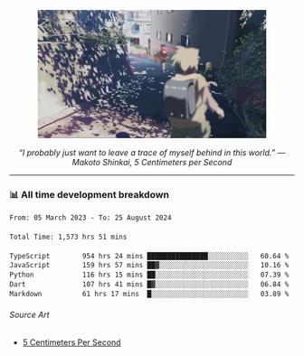 <p align="center"><img src="asset/header.jpg" width="80%"/></p>
<p align="center"><i>“I probably just want to leave a trace of myself behind in this world.” ― Makoto Shinkai, 5 Centimeters per Second</i></p>

---
<!--
<details>
  <summary>📃 My Resume</summary>

### Education

- 📖 **Computer Science**\
📆 10/2021 - present\
📍 **Thang Long University** - Hoang Mai, Hanoi, Vietnam

### Experience

<img align="right" src="https://img.shields.io/badge/Figma-F24E1E?style=flat&logo=figma&logoColor=white"/>
<img align="right" src="https://img.shields.io/badge/node.js-6DA55F?style=flat&logo=node.js&logoColor=white"/>
<img align="right" src="https://img.shields.io/badge/Next.js-black?style=flat&logo=next.js&logoColor=white"/>
<img align="right" src="https://img.shields.io/badge/TypeScript-007ACC?style=flat&logo=typescript&logoColor=white"/>


- 👨‍💻 **Frontend Web Intern**\
📆 07/2023 - present\
📍 **MQ ICT Solutions** - Hoang Mai, Hanoi, Vietnam
</details> 
-->

### 📊 All time development breakdown

<!--START_SECTION:waka-->

```txt
From: 05 March 2023 - To: 25 August 2024

Total Time: 1,573 hrs 51 mins

TypeScript        954 hrs 24 mins ███████████████░░░░░░░░░░   60.64 %
JavaScript        159 hrs 57 mins ██▓░░░░░░░░░░░░░░░░░░░░░░   10.16 %
Python            116 hrs 15 mins ██░░░░░░░░░░░░░░░░░░░░░░░   07.39 %
Dart              107 hrs 41 mins █▓░░░░░░░░░░░░░░░░░░░░░░░   06.84 %
Markdown          61 hrs 17 mins  █░░░░░░░░░░░░░░░░░░░░░░░░   03.89 %
```

<!--END_SECTION:waka-->

###### Source Art

-  [5 Centimeters Per Second](https://wallhaven.cc/w/nrowq1)

